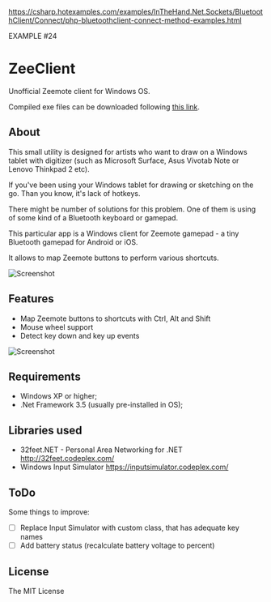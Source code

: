 https://csharp.hotexamples.com/examples/InTheHand.Net.Sockets/BluetoothClient/Connect/php-bluetoothclient-connect-method-examples.html

EXAMPLE #24



# ZeeClient

Unofficial Zeemote client for Windows OS.

Compiled exe files can be downloaded following [this link](https://github.com/AlexEmashev/ZeeClient/releases/download/v1.0/ZeeClient.zip).

## About

This small utility is designed for artists who want to draw on a Windows tablet with digitizer (such as Microsoft Surface, Asus Vivotab Note or Lenovo Thinkpad 2 etc).

If you've been using your Windows tablet for drawing or sketching on the go. Than you know, it's lack of hotkeys.

There might be number of  solutions for this problem. One of them is using of some kind of a Bluetooth keyboard or gamepad.

This particular app is a Windows client for Zeemote gamepad - a tiny Bluetooth gamepad for Android or iOS.

It allows to map Zeemote buttons to perform various shortcuts.

![Screenshot](ZeeClient/Images/Demonstration.jpg)

## Features

- Map Zeemote buttons to shortcuts with Ctrl, Alt and Shift
- Mouse wheel support
- Detect key down and key up events

![Screenshot](ZeeClient/Images/Screenshot.PNG)

## Requirements

- Windows XP or higher;
- .Net Framework 3.5 (usually pre-installed in OS);

## Libraries used
- 32feet.NET - Personal Area Networking for .NET http://32feet.codeplex.com/
- Windows Input Simulator https://inputsimulator.codeplex.com/

## ToDo

Some things to improve:

- [ ] Replace Input Simulator with custom class, that has adequate key names
- [ ] Add battery status (recalculate battery voltage to percent)

## License

The MIT License
